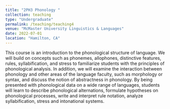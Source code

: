 ```yaml
---
title: "2PH3 Phonology "
collection: teaching
type: "Undergraduate"
permalink: /teaching/teaching4
venue: "McMaster University Linguistics & Languages"
date: 2022-07-01
location: "Hamilton, CA"
---
```

This course is an introduction to the phonological structure of language. We will build on concepts such as phonemes, allophones, distinctive features, rules, syllabification,
and stress to familiarize students with the principles of phonological analysis. 
In addition, we will examine the interaction between phonology and other areas of the language faculty, 
such as morphology or syntax, and discuss the notion of abstractness in phonology.
By being presented with phonological data on a wide range of languages, students will learn to describe 
phonological alternations, formulate hypotheses on phonological processes, 
write and interpret rule notation, analyze syllabification, stress and intonational systems. 
